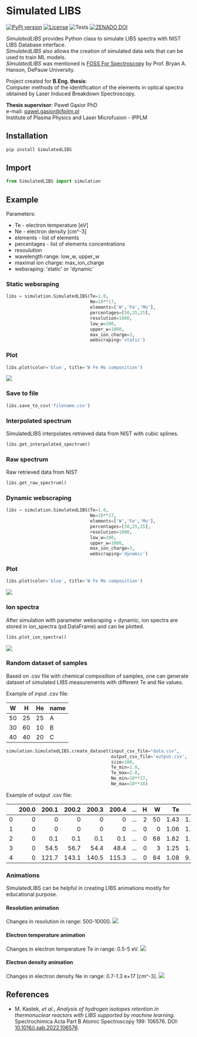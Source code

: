 # Simulated LIBS

[![PyPI version](https://img.shields.io/pypi/v/SimulatedLIBS?style=flat&logo=pypi)](https://pypi.org/project/SimulatedLIBS/)
[![License](https://img.shields.io/badge/License-MIT-blue.svg)](./LICENSE.md)
![Tests](https://github.com/MKastek/SimulatedLIBS/actions/workflows/test.yml/badge.svg)
[![ZENADO DOI](https://zenodo.org/badge/DOI/10.5281/zenodo.7260706.svg)](https://doi.org/10.5281/zenodo.7260706)

*SimulatedLIBS* provides Python class to simulate LIBS spectra with NIST LIBS Database interface.  
*SimulatedLIBS* also allows the creation of simulated data sets that can be used to train ML models.  
*SimulatedLIBS* was mentioned is [FOSS For Spectroscopy](https://bryanhanson.github.io/FOSS4Spectroscopy/) by Prof. Bryan A. Hanson, DePauw University.

Project created for **B.Eng. thesis**:  
Computer methods of the identification of the elements in optical spectra obtained by Laser Induced Breakdown Spectroscopy.

**Thesis supervisor**: Paweł Gąsior PhD  
e-mail: pawel.gasior@ifpilm.pl  
Institute of Plasma Physics and Laser Microfusion - IPPLM  


## Installation
```python
pip install SimulatedLIBS
```
## Import

```python
from SimulatedLIBS import simulation
```
## Example
Parameters:
- Te - electron temperature [eV]
- Ne - electron density [cm^-3]
- elements - list of elements
- percentages - list of elements concentrations
- resoulution
- wavelength range: low_w, upper_w
- maximal ion charge: max_ion_charge
- websraping: 'static' or 'dynamic'


### Static websraping
```python
libs = simulation.SimulatedLIBS(Te=1.0,
                                Ne=10**17,
                                elements=['W','Fe','Mo'],
                                percentages=[50,25,25],
                                resolution=1000,
                                low_w=200,
                                upper_w=1000,
                                max_ion_charge=3,
                                webscraping='static')
```

### Plot
```python
libs.plot(color='blue', title='W Fe Mo composition')
```
![](https://github.com/MKastek/SimulatedLIBS/blob/master/images/plot_static.png?raw=True)

### Save to file
```python
libs.save_to_csv('filename.csv')
```

### Interpolated spectrum
SimulatedLIBS interpolates retrieved data from NIST with cubic splines.
```python
libs.get_interpolated_spectrum()
```

### Raw spectrum
Raw retrieved data from NIST
```python
libs.get_raw_spectrum()
```
### Dynamic webscraping
```python
libs = simulation.SimulatedLIBS(Te=1.0,
                                Ne=10**17,
                                elements=['W','Fe','Mo'],
                                percentages=[50,25,25],
                                resolution=1000,
                                low_w=200,
                                upper_w=1000,
                                max_ion_charge=3,
                                webscraping='dynamic')
```

### Plot
```python
libs.plot(color='blue', title='W Fe Mo composition')
```
![](https://github.com/MKastek/SimulatedLIBS/blob/master/images/plot_dynamic.png?raw=True)

### Ion spectra
After simulation with parameter websraping = dynamic, ion spectra are stored in ion_spectra (pd.DataFrame) and can be plotted.
```python
libs.plot_ion_spectra()
```
![](https://github.com/MKastek/SimulatedLIBS/blob/master/images/plot_ion_spectra.png?raw=True)
### Random dataset of samples
Based on .csv file with chemical composition of samples, one can generate dataset of simulated LIBS measurements
with different Te and Ne values.

Example of input .csv file:

|W  |H  |He |name|
|---|---|---|----|
|50 |25 |25 |A   |
|30 |60 |10 |B   |
|40 |40 |20 |C   |

```python
simulation.SimulatedLIBS.create_dataset(input_csv_file="data.csv",
                                        output_csv_file='output.csv', 
                                        size=100, 
                                        Te_min=1.0, 
                                        Te_max=2.0, 
                                        Ne_min=10**17, 
                                        Ne_max=10**18)
```

Example of output .csv file:

|    |   200.0 |   200.1 |   200.2 |   200.3 |   200.4 | ...   |   H |   W |   Te |       Ne |
|---:|--------:|--------:|--------:|--------:|--------:|----:|----:|----:|-----:|---------:|
|  0 |       0 |     0   |     0   |     0   |     0   | ...   |2 |   50 | 1.43 | 1.08e+17 |
|  1 |       0 |     0   |     0   |     0   |     0   | ...   |0 |   0 | 1.06 | 1.08e+17 |
|  2 |       0 |     0.1 |     0.1 |     0.1 |     0.1 | ...   |0 |  68 | 1.82 | 1.18e+17 |
|  3 |       0 |    54.5 |    56.7 |    54.4 |    48.4 | ...   |0 |   3 | 1.25 | 1.06e+17 |
|  4 |       0 |   121.7 |   143.1 |   140.5 |   115.3 | ...   |0 |  84 | 1.08 | 9.23e+17 |


### Animations
SimulatedLIBS can be helpful in creating LIBS animations mostly for educational purpose.

#### Resolution animation
Changes in resolution in range: 500-10000.
![](https://github.com/MKastek/SimulatedLIBS/blob/master/SimulatedLIBS/animations/saved-gifs/animated_resolution.gif?raw=True)
#### Electron temperature animation
Changes in electron temperature Te in range: 0.5-5 eV.
![](https://github.com/MKastek/SimulatedLIBS/blob/master/SimulatedLIBS/animations/saved-gifs/animated_temperature.gif?raw=True)
#### Electron density animation
Changes in electron density Ne in range: 0.7-1.3 e+17 [cm^-3].
![](https://github.com/MKastek/SimulatedLIBS/blob/master/SimulatedLIBS/animations/saved-gifs/animated_density.gif?raw=True)

## References
- M. Kastek, _et al._, _Analysis of hydrogen isotopes retention in thermonuclear reactors with LIBS supported by machine learning_. Spectrochimica Acta Part B Atomic Spectroscopy 199: 106576. DOI: [10.1016/j.sab.2022.106576](https://doi.org/10.1016/j.sab.2022.106576).
